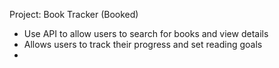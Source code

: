 Project: Book Tracker (Booked)
- Use API to allow users to search for books and view details
- Allows users to track their progress and set reading goals
- 